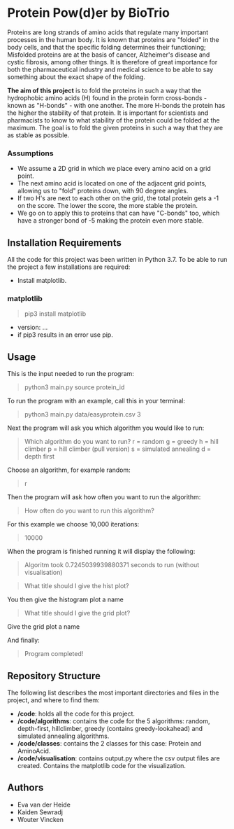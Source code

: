 # Protein Pow(d)er by BioTrio

Proteins are long strands of amino acids that regulate many important processes in the human body. It is known that proteins are "folded" in the body cells, and that the specific folding determines their functioning; Misfolded proteins are at the basis of cancer, Alzheimer's disease and cystic fibrosis, among other things. It is therefore of great importance for both the pharmaceutical industry and medical science to be able to say something about the exact shape of the folding.

**The aim of this project** is to fold the proteins in such a way that the hydrophobic amino acids (H) found in the protein form cross-bonds - known as "H-bonds" - with one another. The more H-bonds the protein has the higher the stability of that protein. It is important for scientists and pharmacists to know to what stability of the protein could be folded at the maximum. The goal is to fold the given proteins in such a way that they are as stable as possible.

### Assumptions

* We assume a 2D grid in which we place every amino acid on a grid point. 
* The next amino acid is located on one of the adjacent grid points, allowing us to "fold" proteins down, with 90 degree angles.
* If two H's are next to each other on the grid, the total protein gets a -1 on the score. The lower the score, the more stable the protein.
* We go on to apply this to proteins that can have "C-bonds" too, which have a stronger bond of -5 making the protein even more stable.

## Installation Requirements

All the code for this project was been written in Python 3.7. To be able to run the project a few installations are required:
* Install matplotlib.

### matplotlib

> pip3 install matplotlib

* version: ...
* if pip3 results in an error use pip.

## Usage

This is the input needed to run the program:

> python3 main.py source protein_id

To run the program with an example, call this in your terminal:

> python3 main.py data/easyprotein.csv 3

Next the program will ask you which algorithm you would like to run:

> Which algorithm do you want to run?
> r = random
> g = greedy
> h = hill climber
> p = hill climber (pull version)
> s = simulated annealing
> d = depth first

Choose an algorithm, for example random:

> r

Then the program will ask how often you want to run the algorithm:

> How often do you want to run this algorithm?

For this example we choose 10,000 iterations:

> 10000

When the program is finished running it will display the following:

> Algoritm took 0.7245039939880371 seconds to run (without visualisation)

> What title should I give the hist plot?

You then give the histogram plot a name

> What title should I give the grid plot?

Give the grid plot a name

And finally:

> Program completed!

## Repository Structure

The following list describes the most important directories and files in the project, and where to find them:

* **/code**: holds all the code for this project.
* **/code/algorithms**: contains the code for the 5 algorithms: random, depth-first, hillclimber, greedy (contains greedy-lookahead) and simulated annealing algorithms.
* **/code/classes**: contains the 2 classes for this case: Protein and AminoAcid.
* **/code/visualisation**: contains output.py where the csv output files are created. Contains the matplotlib code for the visualization. 

## Authors

* Eva van der Heide
* Kaiden Sewradj 
* Wouter Vincken
